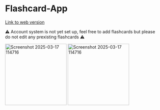 # Flashcard-App
[Link to web version](https://flashcard-app-fe54f.web.app)<br/>

⚠️ Account system is not yet set up, feel free to add flashcards but please do not edit any prexisting flashcards ⚠️ <br/>

<img width="200" alt="Screenshot 2025-03-17 114716" src="https://github.com/user-attachments/assets/db9b380d-1e53-4a86-a2cb-e8116ecd82ac" padding=20/>
<img width="200" alt="Screenshot 2025-03-17 114716" src="https://github.com/user-attachments/assets/db9b380d-1e53-4a86-a2cb-e8116ecd82ac" />


